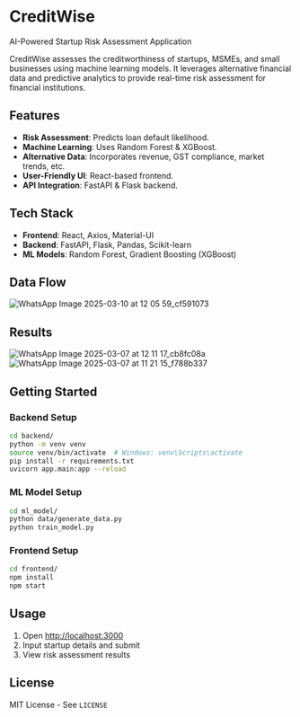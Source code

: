 # CreditWise

AI-Powered Startup Risk Assessment Application

CreditWise assesses the creditworthiness of startups, MSMEs, and small businesses using machine learning models. It leverages alternative financial data and predictive analytics to provide real-time risk assessment for financial institutions.

## Features
- **Risk Assessment**: Predicts loan default likelihood.
- **Machine Learning**: Uses Random Forest & XGBoost.
- **Alternative Data**: Incorporates revenue, GST compliance, market trends, etc.
- **User-Friendly UI**: React-based frontend.
- **API Integration**: FastAPI & Flask backend.

## Tech Stack
- **Frontend**: React, Axios, Material-UI
- **Backend**: FastAPI, Flask, Pandas, Scikit-learn
- **ML Models**: Random Forest, Gradient Boosting (XGBoost)

## Data Flow
![WhatsApp Image 2025-03-10 at 12 05 59_cf591073](https://github.com/user-attachments/assets/7e538dac-459c-42fc-9a14-897d56afec6b)


## Results

![WhatsApp Image 2025-03-07 at 12 11 17_cb8fc08a](https://github.com/user-attachments/assets/3d0fcf19-51d6-4ac0-8278-a7678e7ff750)
![WhatsApp Image 2025-03-07 at 11 21 15_f788b337](https://github.com/user-attachments/assets/e375f28e-270e-4f57-8d87-1cfda459a496)

## Getting Started

### Backend Setup
```bash
cd backend/
python -m venv venv
source venv/bin/activate  # Windows: venv\Scripts\activate
pip install -r requirements.txt
uvicorn app.main:app --reload
```

### ML Model Setup
```bash
cd ml_model/
python data/generate_data.py
python train_model.py
```

### Frontend Setup
```bash
cd frontend/
npm install
npm start
```

## Usage
1. Open [http://localhost:3000](http://localhost:3000)
2. Input startup details and submit
3. View risk assessment results

## License
MIT License - See `LICENSE`

